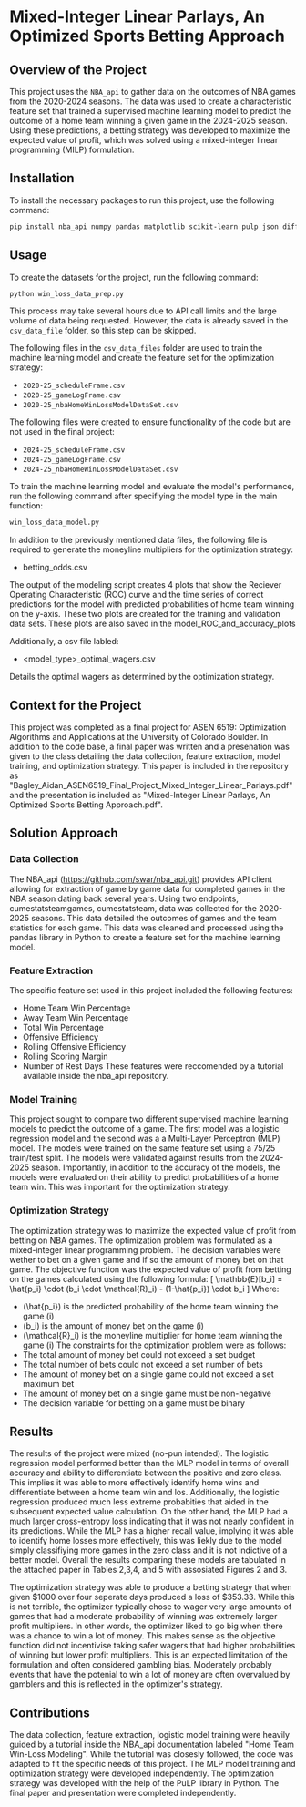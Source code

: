 # Mixed-Integer Linear Parlays, An Optimized Sports Betting Approach

## Overview of the Project
This project uses the `NBA_api` to gather data on the outcomes of NBA games from the 2020-2024 seasons. The data was used to create a characteristic feature set that trained a supervised machine learning model to predict the outcome of a home team winning a given game in the 2024-2025 season. Using these predictions, a betting strategy was developed to maximize the expected value of profit, which was solved using a mixed-integer linear programming (MILP) formulation.


## Installation
To install the necessary packages to run this project, use the following command:
```bash
pip install nba_api numpy pandas matplotlib scikit-learn pulp json difflib requests time
```

## Usage
To create the datasets for the project, run the following command:
```bash
python win_loss_data_prep.py
```
This process may take several hours due to API call limits and the large volume of data being requested. However, the data is already saved in the `csv_data_file` folder, so this step can be skipped. 

The following files in the `csv_data_files` folder are used to train the machine learning model and create the feature set for the optimization strategy: 
- `2020-25_scheduleFrame.csv`
- `2020-25_gameLogFrame.csv`
- `2020-25_nbaHomeWinLossModelDataSet.csv`

The following files were created to ensure functionality of the code but are not used in the final project:
- `2024-25_scheduleFrame.csv`
- `2024-25_gameLogFrame.csv`
- `2024-25_nbaHomeWinLossModelDataSet.csv`

To train the machine learning model and evaluate the model's performance, run the following command after specifiying the model type in the main function:
```bash
win_loss_data_model.py
```
In addition to the previously mentioned data files, the following file is required to generate the moneyline multipliers for the optimization strategy:
- betting_odds.csv

The output of the modeling script creates 4 plots that show the Reciever Operating Characteristic (ROC) curve and the time series of correct predictions for the model with predicted probabilities of home team winning on the y-axis. These two plots are created for the training and validation data sets. These plots are also saved in the model_ROC_and_accuracy_plots

Additionally, a csv file labled:
- <model_type>_optimal_wagers.csv

Details the optimal wagers as determined by the optimization strategy.


## Context for the Project
This project was completed as a final project for ASEN 6519: Optimization Algorithms and Applications at the University of Colorado Boulder. In addition to the code base, a final paper was written and a presenation was given to the class detailing the data collection, feature extraction, model training, and optimization strategy. This paper is included in the repository as "Bagley_Aidan_ASEN6519_Final_Project_Mixed_Integer_Linear_Parlays.pdf" and the presentation is included as "Mixed-Integer Linear Parlays, An Optimized Sports Betting Approach.pdf".

## Solution Approach
### Data Collection
The NBA_api (https://github.com/swar/nba_api.git) provides  API client allowing for extraction of game by game data for completed games in the NBA season dating back several years. Using two endpoints, cumestatsteamgames, cumestatsteam, data was collected for the 2020-2025 seasons. This data detailed the outcomes of games and the team statistics for each game. This data was cleaned and processed using the pandas library in Python to create a feature set for the machine learning model.

### Feature Extraction
The specific feature set used in this project included the following features:
- Home Team Win Percentage
- Away Team Win Percentage
- Total Win Percentage
- Offensive Efficiency
- Rolling Offensive Efficiency
- Rolling Scoring Margin
- Number of Rest Days
These features were reccomended by a tutorial available inside the nba_api repository.

### Model Training
This project sought to compare two different supervised machine learning models to predict the outcome of a game. The first model was a logistic regression model and the second was a a Multi-Layer Perceptron (MLP) model. The models were trained on the same feature set using a 75/25 train/test split. The models were validated against results from the 2024-2025 season. Importantly, in addition to the accuracy of the models, the models were evaluated on their ability to predict probabilities of a home team win. This was important for the optimization strategy.

### Optimization Strategy
The optimization strategy was to maximize the expected value of profit from betting on NBA games. The optimization problem was formulated as a mixed-integer linear programming problem. The decision variables were wether to bet on a given game and if so the amount of money bet on that game. The objective function was the expected value of profit from betting on the games calculated using the following formula:
\[
    \mathbb{E}[b_i] = \hat{p_i} \cdot (b_i \cdot \mathcal{R}_i) - (1-\hat{p_i}) \cdot b_i
\]
Where:
- \(\hat{p_i}\) is the predicted probability of the home team winning the game \(i\)
- \(b_i\) is the amount of money bet on the game \(i\)
- \(\mathcal{R}_i\) is the moneyline multiplier for home team winning the game \(i\)
The constraints for the optimization problem were as follows:
- The total amount of money bet could not exceed a set budget
- The total number of bets could not exceed a set number of bets
- The amount of money bet on a single game could not exceed a set maximum bet
- The amount of money bet on a single game must be non-negative
- The decision variable for betting on a game must be binary

## Results
The results of the project were mixed (no-pun intended). The logistic regression model performed better than the MLP model in terms of overall accuracy and ability to differentiate between the positive and zero class. This implies it was able to more effectively identify home wins and differentiate between a home team win and los. Additionally, the logistic regression produced much less extreme probabities that aided in the subsequent expected value calculation. On the other hand, the MLP had a much larger cross-entropy loss indicating that it was not nearly confident in its predictions. While the MLP has a higher recall value, implying it was able to identify home losses more effectively, this was liekly due to the model simply classifiying more games in the zero class and it is not indictive of a better model. Overall the results comparing these models are tabulated in the attached paper in Tables 2,3,4, and 5 with assosiated Figures 2 and 3. 

The optimization strategy was able to produce a betting strategy that when given $1000 over four seperate days produced a loss of $353.33. While this is not terrible, the optimizer typically chose to wager very large amounts of games that had a moderate probability of winning was extremely larger profit multipliers. In other words, the optimizer liked to go big when there was a chance to win a lot of money. This makes sense as the objective function did not incentivise taking safer wagers that had higher probabilities of winning but lower profit multipliers. This is an expected limitation of the formulation and often considered gambling bias. Moderately probably events that have the potenial to win a lot of money are often overvalued by gamblers and this is reflected in the optimizer's strategy.

## Contributions
The data collection, feature extraction, logistic model training were heavily guided by a tutorial inside the NBA_api documentation labeled "Home Team Win-Loss Modeling". While the tutorial was closesly followed, the code was adapted to fit the specific needs of this project. The MLP model training and optimization strategy were developed independently. The optimization strategy was developed with the help of the PuLP library in Python. The final paper and presentation were completed independently.